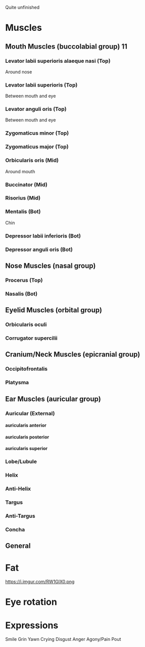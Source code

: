 Quite unfinished


# Muscles
## Mouth Muscles (buccolabial group) 11

### Levator labii superioris alaeque nasi (Top)
Around nose
### Levator labii superioris (Top)
Between mouth and eye
### Levator anguli oris (Top)
Between mouth and eye
### Zygomaticus minor﻿ (Top)
### Zygomaticus major (Top)

### Orbicularis oris (Mid)
Around mouth
### Buccinator (Mid)
### Risorius (Mid)

### Mentalis (Bot)
Chin
### Depressor labii inferioris (Bot)
### Depressor anguli oris (Bot)

## Nose Muscles (nasal group)
### Procerus (Top)
### Nasalis (Bot)


## Eyelid Muscles (orbital group)
### Orbicularis oculi
### Corrugator supercilii

## Cranium/Neck Muscles (epicranial group)
### Occipitofrontalis
### Platysma

## Ear Muscles (auricular group)
### Auricular (External)
#### auricularis anterior
#### auricularis posterior
#### auricularis superior

### Lobe/Lubule
### Helix
### Anti-Helix
### Targus
### Anti-Targus
### Concha

## General

# Fat
https://i.imgur.com/RW1GlX0.png

# Eye rotation

# Expressions
Smile
Grin
Yawn
Crying
Disgust
Anger
Agony/Pain
Pout
